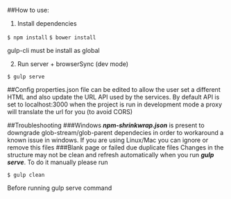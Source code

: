 
##How to use:

1) Install dependencies

`$ npm install`
`$ bower install`

gulp-cli must be install as global

2) Run server + browserSync  (dev mode)

`$ gulp serve`


##Config
properties.json file can be edited to allow the user set a different HTML and also update the URL API used by the services. By default API is set to localhost:3000 when the project is run in development mode a proxy will translate the url for you (to avoid CORS)

##Troubleshooting
###Windows
***npm-shrinkwrap.json*** is present to downgrade glob-stream/glob-parent dependecies in order to workaround a known issue in windows. If you are using Linux/Mac you can ignore or remove this files
###Blank page or failed due duplicate files
Changes in the structure may not be clean and refresh automatically when you run ***gulp serve***. To do it manually please run

`$ gulp clean`

Before running gulp serve command
